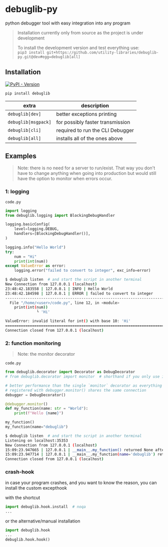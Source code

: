 # debuglib-py

python debugger tool with easy integration into any program

> Installation currently only from source as the project is under development
> 
> To install the development version and test everything use:  
> `pip3 install git+https://github.com/utility-libraries/debuglib-py.git@dev#egg=debuglib[all]`

## Installation

[![PyPI - Version](https://img.shields.io/pypi/v/inifini)](https://pypi.org/project/inifini/)

```bash
pip install debuglib
```

| extra               | description                      |
|---------------------|----------------------------------|
| `debuglib[dev]`     | better exceptions printing       |
| `debuglib[msgpack]` | for possibly faster transmission |
| `debuglib[cli]`     | required to run the CLI Debugger |
| `debuglib[all]`     | installs all of the ones above   |

## Examples

> Note: there is no need for a server to run/exist.
> That way you don't have to change anything when going into production
> but would still have the option to monitor when errors occur.

### 1: logging

`code.py`
```python
import logging
from debuglib.logging import BlockingDebugHandler

logging.basicConfig(
    level=logging.DEBUG,
    handlers=[BlockingDebugHandler()],
)

logging.info("Hello World")
try:
    num = "Hi"
    print(int(num))
except ValueError as error:
    logging.error("failed to convert to integer", exc_info=error)
```

```bash
$ debuglib listen  # and start the script in another terminal
New Connection from 127.0.0.1 (localhost)
23:48:42.183558 | 127.0.0.1 | INFO | Hello World
23:48:42.184598 | 127.0.0.1 | ERROR | failed to convert to integer
--------------------------------------------------------------------------------
  File "/home/<user>/code.py", line 12, in <module>
    print(int(num))
              └ 'Hi'

ValueError: invalid literal for int() with base 10: 'Hi'
================================================================================
Connection closed from 127.0.0.1 (localhost)
```

### 2: function monitoring

> Note: the monitor decorator

`code.py`
```python
from debuglib.decorator import Decorator as DebugDecorator
# from debuglib.decorator import monitor  # shorthand if you only use it once

# better performance than the single `monitor` decorator as everything 
# registered with debugger.monitor() shares the same connection
debugger = DebugDecorator()

@debugger.monitor()
def my_function(name: str = "World"):
    print(f"Hello {name}")

my_function()
my_function(name="debuglib")
```

```bash
$ debuglib listen  # and start the script in another terminal
Listening on localhost:35353
New Connection from 127.0.0.1 (localhost)
15:09:23.947665 | 127.0.0.1 | __main__.my_function() returned None after 6.232000032468932e-06s
15:09:23.947714 | 127.0.0.1 | __main__.my_function(name='debuglib') returned None after 3.716999799507903e-06s
Connection closed from 127.0.0.1 (localhost)
```

### crash-hook

in case your program crashes, and you want to know the reason, you can install the custom excepthook

with the shortcut
```python
import debuglib.hook.install  # noqa
...
```

or the alternative/manual installation
```python
import debuglib.hook
...
debuglib.hook.hook()
```
